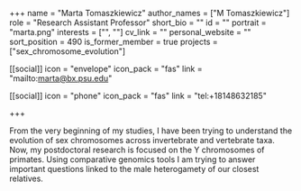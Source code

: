 +++
name = "Marta Tomaszkiewicz"
author_names = ["M Tomaszkiewicz"]
role = "Research Assistant Professor"
short_bio = ""
id = ""
portrait = "marta.png"
interests = ["", ""]
cv_link = ""
personal_website = ""
sort_position = 490
is_former_member = true
projects = ["sex_chromosome_evolution"]

[[social]]
    icon = "envelope"
    icon_pack = "fas"
    link = "mailto:marta@bx.psu.edu"

[[social]]
    icon = "phone"
    icon_pack = "fas"
    link = "tel:+18148632185"


+++

From the very beginning of my studies, I have been trying to
understand the evolution of sex chromosomes across invertebrate and
vertebrate taxa.  Now, my postdoctoral research is focused on the
Y chromosomes of primates.  Using comparative genomics tools I am
trying to answer important questions linked to the male heterogamety
of our closest relatives.
